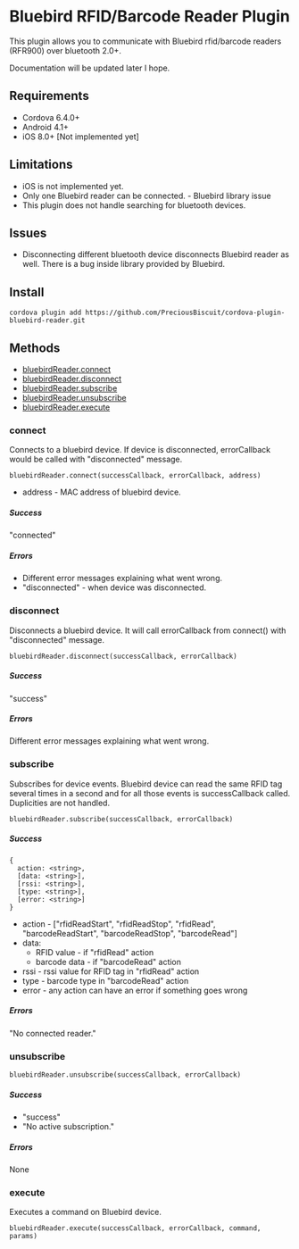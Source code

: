 # Bluebird RFID/Barcode Reader Plugin
This plugin allows you to communicate with Bluebird rfid/barcode readers (RFR900) over bluetooth 2.0+.

Documentation will be updated later I hope.

## Requirements
* Cordova 6.4.0+
* Android 4.1+
* iOS 8.0+ [Not implemented yet]

## Limitations
* iOS is not implemented yet.
* Only one Bluebird reader can be connected. - Bluebird library issue
* This plugin does not handle searching for bluetooth devices.

## Issues
* Disconnecting different bluetooth device disconnects Bluebird reader as well.
  There is a bug inside library provided by Bluebird.

## Install
`cordova plugin add https://github.com/PreciousBiscuit/cordova-plugin-bluebird-reader.git`

## Methods
* [bluebirdReader.connect](#connect)
* [bluebirdReader.disconnect](#disconnect)
* [bluebirdReader.subscribe](#subscribe)
* [bluebirdReader.unsubscribe](#unsubscribe)
* [bluebirdReader.execute](#execute)

### connect
Connects to a bluebird device. If device is disconnected, errorCallback would be called with "disconnected" message.

`bluebirdReader.connect(successCallback, errorCallback, address)`

* address - MAC address of bluebird device.

##### Success
"connected"

##### Errors
* Different error messages explaining what went wrong.
* "disconnected" - when device was disconnected.

### disconnect
Disconnects a bluebird device. It will call errorCallback from connect() with "disconnected" message.

`bluebirdReader.disconnect(successCallback, errorCallback)`

##### Success
"success"

##### Errors
Different error messages explaining what went wrong.

### subscribe
Subscribes for device events. Bluebird device can read the same RFID tag several times in a second and for all those 
events is successCallback called. Duplicities are not handled.

`bluebirdReader.subscribe(successCallback, errorCallback)`

##### Success
```
{
  action: <string>,
  [data: <string>],
  [rssi: <string>],
  [type: <string>],
  [error: <string>] 
}
```

* action - ["rfidReadStart", "rfidReadStop", "rfidRead", "barcodeReadStart", "barcodeReadStop", "barcodeRead"]
* data:
    * RFID value - if "rfidRead" action
    * barcode data - if "barcodeRead" action
* rssi - rssi value for RFID tag in "rfidRead" action
* type - barcode type in "barcodeRead" action
* error - any action can have an error if something goes wrong

##### Errors
"No connected reader."

### unsubscribe
`bluebirdReader.unsubscribe(successCallback, errorCallback)`

##### Success
* "success"
* "No active subscription."

##### Errors
None

### execute
Executes a command on Bluebird device.

`bluebirdReader.execute(successCallback, errorCallback, command, params)`

